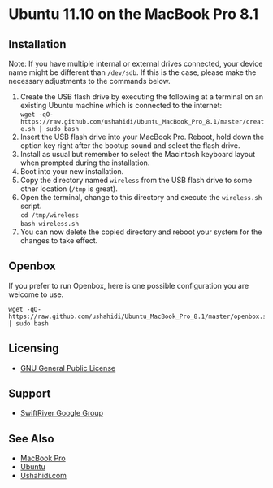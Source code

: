 # Ubuntu 11.10 on the MacBook Pro 8.1

## Installation

Note: If you have multiple internal or external drives connected, your device name might be different than `/dev/sdb`. If this is the case, please make the necessary adjustments to the commands below.

1. Create the USB flash drive by executing the following at a terminal on an existing Ubuntu machine which is connected to the internet:  
`wget -qO- https://raw.github.com/ushahidi/Ubuntu_MacBook_Pro_8.1/master/create.sh | sudo bash`
2. Insert the USB flash drive into your MacBook Pro. Reboot, hold down the option key right after the bootup sound and select the flash drive.
3. Install as usual but remember to select the Macintosh keyboard layout when prompted during the installation.
4. Boot into your new installation.
5. Copy the directory named `wireless` from the USB flash drive to some other location (`/tmp` is great).
6. Open the terminal, change to this directory and execute the `wireless.sh` script.  
`cd /tmp/wireless`  
`bash wireless.sh`
5. You can now delete the copied directory and reboot your system for the changes to take effect.

## Openbox

If you prefer to run Openbox, here is one possible configuration you are welcome to use.

    wget -qO- https://raw.github.com/ushahidi/Ubuntu_MacBook_Pro_8.1/master/openbox.sh | sudo bash

## Licensing

* [GNU General Public License](http://www.gnu.org/copyleft/gpl.html)

## Support

* [SwiftRiver Google Group](http://groups.google.com/group/swiftriver)

## See Also

* [MacBook Pro](http://en.wikipedia.org/wiki/MacBook_Pro)
* [Ubuntu](http://www.ubuntu.com/)
* [Ushahidi.com](http://www.ushahidi.com/)
